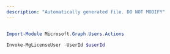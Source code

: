```yaml
---
description: "Automatically generated file. DO NOT MODIFY"
---
```


```powershell

Import-Module Microsoft.Graph.Users.Actions

Invoke-MgLicenseUser -UserId $userId

```